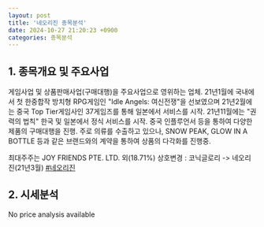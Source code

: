 ```yaml
---
layout: post
title: '네오리진 종목분석'
date: 2024-10-27 21:20:23 +0900
categories: 종목분석
---
```


## 1. 종목개요 및 주요사업

게임사업 및 상품판매사업(구매대행)을 주요사업으로 영위하는 업체. 21년1월에 국내에서 첫 한중합작 방치형 RPG게임인 "Idle Angels: 여신전쟁"을 선보였으며 21년2월에는 중국 Top Tier게임사인 37게임즈를 통해 일본에서 서비스를 시작. 21년11월에는 "권력의 법칙" 한국 및 일본에서 정식 서비스를 시작. 중국 인플루언서 등을 통하여 다양한 제품의 구매대행을 진행. 주로 의류를 수출하고 있으나, SNOW PEAK, GLOW IN A BOTTLE 등과 같은 브랜드와의 계약을 통하여 상품의 다각화를 진행중.

최대주주는 JOY FRIENDS PTE. LTD. 외(18.71%) 상호변경 : 코닉글로리 -> 네오리진(21년3월)
[#네오리진](#)

## 2. 시세분석

No price analysis available

